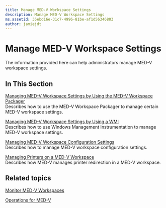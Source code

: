 ```yaml
---
title: Manage MED-V Workspace Settings
description: Manage MED-V Workspace Settings
ms.assetid: 35ebd16e-31c7-4996-81be-af1d56346803
author: jamiejdt
---
```


# Manage MED-V Workspace Settings


The information provided here can help administrators manage MED-V workspace settings.

## In This Section


<a href="" id="managing-med-v-workspace-settings-by-using-the-med-v-workspace-packager"></a>[Managing MED-V Workspace Settings by Using the MED-V Workspace Packager](managing-med-v-workspace-settings-by-using-the-med-v-workspace-packager.md)  
Describes how to use the MED-V Workspace Packager to manage certain MED-V workspace settings.

<a href="" id="managing-med-v-workspace-settings-by-using-a-wmi"></a>[Managing MED-V Workspace Settings by Using a WMI](managing-med-v-workspace-settings-by-using-a-wmi.md)  
Describes how to use Windows Management Instrumentation to manage MED-V workspace settings.

<a href="" id="managing-med-v-workspace-configuration-settings"></a>[Managing MED-V Workspace Configuration Settings](managing-med-v-workspace-configuration-settings.md)  
Describes how to manage MED-V workspace configuration settings.

<a href="" id="managing-printers-on-a-med-v-workspace"></a>[Managing Printers on a MED-V Workspace](managing-printers-on-a-med-v-workspace.md)  
Describes how MED-V manages printer redirection in a MED-V workspace.

## Related topics


[Monitor MED-V Workspaces](monitor-med-v-workspaces.md)

[Operations for MED-V](operations-for-med-v.md)

 

 





